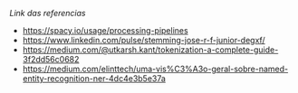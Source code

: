 *Link das referencias*

- https://spacy.io/usage/processing-pipelines
- https://www.linkedin.com/pulse/stemming-jose-r-f-junior-degxf/
- https://medium.com/@utkarsh.kant/tokenization-a-complete-guide-3f2dd56c0682
- https://medium.com/elinttech/uma-vis%C3%A3o-geral-sobre-named-entity-recognition-ner-4dc4e3b5e37a

  

